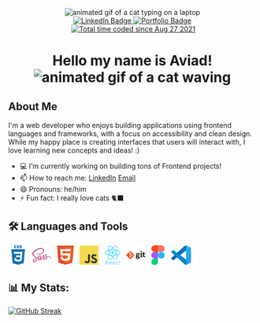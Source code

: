 <div id="header" align="center">
  <img src="https://media2.giphy.com/media/ZEUODEtQiUZWGg6IHR/giphy.gif?cid=ecf05e47rdrvkilcc0zj3uofrmt71r7kf29x4qyr4uwsrnpj&rid=giphy.gif&ct=s" alt="animated gif of a cat typing on a laptop" width="200" />
  <div id="badges">
    <a href="https://www.linkedin.com/in/aviad-churaman-80b248209/" target="_blank">
      <img src="https://img.shields.io/badge/LinkedIn-blue?style=for-the-badge&logo=linkedin&logoColor=white" alt="LinkedIn Badge"/>
    </a>
    <a href="https://jewelsonmyjeans.github.io/portfolio/" target="_blank">
      <img src="https://img.shields.io/badge/My Portfolio-purple?style=for-the-badge&logo=files&logoColor=white" alt="Portfolio Badge"/>
    </a>
  </div>
  <img src="https://komarev.com/ghpvc/?username=jewelsonmyjeans&style=flat-square&color=red" alt=""/>
  <a href="https://wakatime.com/@8f1c83e4-0c95-4158-a5f8-a1af308a40a6"><img src="https://wakatime.com/badge/user/8f1c83e4-0c95-4158-a5f8-a1af308a40a6.svg" alt="Total time coded since Aug 27 2021" /></a>
  <h1> Hello my name is Aviad! <img src="https://media0.giphy.com/media/xAqHUL21pMHe0/giphy.webp?cid=ecf05e475up5uxbcoj8fnypzp8hido5wg8faik3ox2jgxfno&rid=giphy.webp&ct=s" alt="animated gif of a cat waving" width="50"> </h1>
</div>


## About Me
I'm a web developer who enjoys building applications using frontend languages and frameworks, with a focus on accessibility and clean design. While my happy place is creating interfaces that users will interact with, I love learning new concepts and ideas! :)

- 💻 I’m currently working on building tons of Frontend projects!
- 📫 How to reach me: [LinkedIn](https://www.linkedin.com/in/aviad-churaman-80b248209/) [Email](mailto:aviadchuraman@gmail.com)
- 😄 Pronouns: he/him
- ⚡ Fun fact: I really love cats 🐈‍⬛

## :hammer_and_wrench: Languages and Tools

<div>
  <img src="https://github.com/devicons/devicon/blob/master/icons/css3/css3-plain-wordmark.svg"  title="CSS3" alt="CSS" width="40" height="40"/>&nbsp;
  <img src="https://github.com/devicons/devicon/blob/master/icons/sass/sass-original.svg" title="SASS" alt="SASS" width="40" 
height="40"/>&nbsp;
  <img src="https://github.com/devicons/devicon/blob/master/icons/html5/html5-original.svg" title="HTML5" alt="HTML" width="40" height="40"/>&nbsp;
  <img src="https://github.com/devicons/devicon/blob/master/icons/javascript/javascript-original.svg" title="JavaScript" alt="JavaScript" width="40" height="40"/>&nbsp;
    <img src="https://github.com/devicons/devicon/blob/master/icons/react/react-original-wordmark.svg" title="React" alt="React" width="40" height="40"/>&nbsp;
  <img src="https://github.com/devicons/devicon/blob/master/icons/git/git-original-wordmark.svg" title="Git" **alt="Git" width="40" height="40"/>
  <img src="https://github.com/devicons/devicon/blob/master/icons/figma/figma-original.svg" title="Figma" alt="Figma" width="40" height="40"/>&nbsp;
  <img src="https://github.com/devicons/devicon/blob/master/icons/vscode/vscode-original.svg" title="VS Code" alt="VS Code" width="40" height="40"/>&nbsp;
</div>

## 📊 My Stats:

[![GitHub Streak](https://streak-stats.demolab.com?user=jewelsonmyjeans&theme=dark&hide_border=true&exclude_days=Sun%2CSat)](https://git.io/streak-stats)
